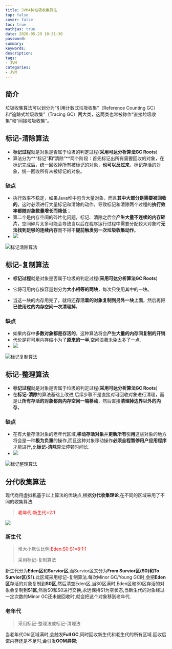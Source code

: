 ```yaml
---
title: JVM4种垃圾收集算法
top: false
cover: false
toc: true
mathjax: true
date: 2020-05-29 10:31:30
password:
summary:
keywords:
description:
tags:
- JVM
categories:
- JVM
---
```


## 简介

垃圾收集算法可以划分为“引用计数式垃圾收集”（Reference Counting GC）和“追踪式垃圾收集”（Tracing GC）两大类，这两类也常被称作“直接垃圾收集”和“间接垃圾收集”。



##  标记-清除算法

- **标记过程**就是对象是否属于垃圾的判定过程(**采用可达分析算法GC Roots**)
- 算法分为**“标记”**和**“清除”**两个阶段：首先标记出所有需要回收的对象，在标记完成后，统一回收掉所有被标记的对象，**也可以反过来**，标记存活的对象，统一回收所有未被标记的对象。

### 缺点

- 执行效率不稳定，如果Java堆中包含大量对象，而且**其中大部分是需要被回收的**，这时必须进行大量标记和清除的动作，导致标记和清除两个过程的**执行效率都随对象数量增长而降低**；
- 第二个是内存空间的碎片化问题，标记、清除之后会**产生大量不连续的内存碎片**，空间碎片太多可能会导致当以后在程序运行过程中需要分配较大对象时**无法找到足够的连续内存**而不得不**提前触发另一次垃圾收集动作**。
- ![](http://cdn.mjava.top/blog/20200529100358.png)

![标记清除算法](http://cdn.mjava.top/blog/20200528203926.jpeg)

##  标记-复制算法

- **标记过程**就是对象是否属于垃圾的判定过程(**采用可达分析算法GC Roots**)

- 它将可用内存按容量划分为**大小相等的两块**，每次只使用其中的一块。
- 当这一块的内存用完了，就将还**存活着的对象复制到另外一块上面**，然后再把**已使用过的内存空间一次清理掉**。

### 缺点

- 如果内存中**多数对象都是存活的**，这种算法将会**产生大量的内存间复制的开销**
- 代价是将可用内存缩小为了**原来的一半**,空间浪费未免太多了一点.
- ![](http://cdn.mjava.top/blog/20200529100420.jpg)

![标记复制算法](http://cdn.mjava.top/blog/20200528203952.jpeg)

##  标记-整理算法

- **标记过程**就是对象是否属于垃圾的判定过程(**采用可达分析算法GC Roots**)
- 在**标记-清除**的算法基础上改进,后续步骤不是直接对可回收对象进行清理，而是让**所有存活的对象都向内存空间一端移动**，然后直接**清理掉边界以外的内存**，

### 缺点

- 在有大量存活对象的老年代区域,**移动存活对象**并**更新所有引用**这些对象的地方将会是一种**极为负重**的操作,而且这种对象移动操作**必须全程暂停用户应用程序**才能进行,比**标记-清除**算法停顿时间长.
- ![](http://cdn.mjava.top/blog/20200529100506.jpg)

![标记整理算法](http://cdn.mjava.top/blog/20200528204014.jpeg)



## 分代收集算法

现代商用虚拟机基于以上算法的优缺点,根据**分代收集理论**,在不同的区域采用了不同的收集算法.

> <font color=red>老年代:新生代=2:1</font>

![](http://cdn.mjava.top/blog/20200529101100.png)

### 新生代

> 堆大小默认比例:<font color=red>Eden:S0:S1=8:1:1</font>
>
> 采用标记-复制算法

新生代分为**Eden区**和**Survior区**,而Survior区又分为**From Survior区(S0)**和**To Survior区(S1)**.此区域采用标记-复制算法.每次Minor GC/Young GC时,会把**Eden区**存活的对象复制到**S0区**,然后清空Eden区,当S0区满时,Eden区和S0区存活的对象会复制到**S1区**,然后S0和S0进行交换,永远保持S1为空状态,当新生代的对象经过一定次数的Minor GC还未被回收时,就会把这个对象移到老年代.

### 老年代

> 采用标记-整理法或标记-清理法

当老年代Old区域满时,会触发**Full GC**,同时回收新生代和老生代的所有区域.回收后诺内存还是不足时,会引发**OOM异常**;